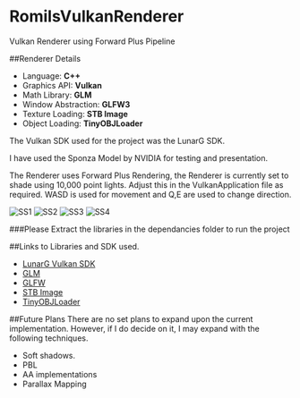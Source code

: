 # RomilsVulkanRenderer
 Vulkan Renderer using Forward Plus Pipeline

##Renderer Details

* Language: **C++**
* Graphics API: **Vulkan**
* Math Library: **GLM**
* Window Abstraction: **GLFW3**
* Texture Loading: **STB Image**
* Object Loading: **TinyOBJLoader**

The Vulkan SDK used for the project was the LunarG SDK.

I have used the Sponza Model by NVIDIA for testing and presentation.

The Renderer uses Forward Plus Rendering, the Renderer is currently set to shade using 10,000 point lights.
Adjust this in the VulkanApplication file as required. WASD is used for movement and Q,E are used to change direction.


![SS1](/Screenshots/FP1.PNG)
![SS2](/Screenshots/FP2.PNG)
![SS3](/Screenshots/FP3.PNG)
![SS4](/Screenshots/FP4.PNG)

###Please Extract the libraries in the dependancies folder to run the project

##Links to Libraries and SDK used.
* [LunarG Vulkan SDK](https://vulkan.lunarg.com/)
* [GLM](https://glm.g-truc.net/0.9.9/index.html)
* [GLFW](https://www.glfw.org/)
* [STB Image](https://github.com/nothings/stb)
* [TinyOBJLoader](https://github.com/tinyobjloader/tinyobjloader)

##Future Plans
There are no set plans to expand upon the current implementation.
However, if I do decide on it, I may expand with the following techniques.

* Soft shadows.
* PBL
* AA implementations
* Parallax Mapping
